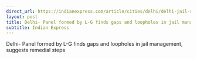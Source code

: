 ```yaml
---
direct_url: https://indianexpress.com/article/cities/delhi/delhi-jail-satyendar-jain-sukesh-chandrashekhar-management-panel-8321515/
layout: post
title: Delhi- Panel formed by L-G finds gaps and loopholes in jail management, suggests remedial steps
subtitle: Indian Express
---
```


Delhi- Panel formed by L-G finds gaps and loopholes in jail management, suggests remedial steps